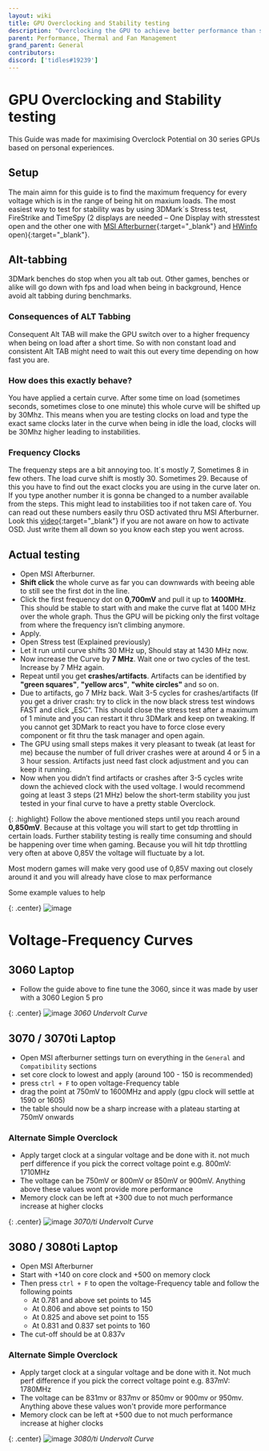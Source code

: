 ```yaml
---
layout: wiki
title: GPU Overclocking and Stability testing
description: "Overclocking the GPU to achieve better performance than stock"
parent: Performance, Thermal and Fan Management
grand_parent: General
contributors:
discord: ['tidles#19239']
---
```


# GPU Overclocking and Stability testing

This Guide was made for maximising Overclock Potential on 30 series GPUs based on personal experiences.
 
## Setup

The main aimn for this guide is to find the maximum frequency for every voltage which is in the range of being hit on maxium loads. The most easiest way to test for stability was by using 3DMark´s Stress test, FireStrike and TimeSpy (2 displays are needed – One Display with stresstest open and the other one with [MSI Afterburner](https://www.guru3d.com/files-details/msi-afterburner-beta-download.html){:target="_blank"} and [HWinfo](https://www.hwinfo.com/download/) open){:target="_blank"}.

## Alt-tabbing

3DMark benches do stop when you alt tab out. Other games, benches or alike will go down with fps and load when being in background, Hence avoid alt tabbing during benchmarks.

### Consequences of ALT Tabbing

Consequent Alt TAB will make the GPU switch over to a higher frequency when being on load after a short time. So with non constant load and consistent Alt TAB might need to wait this out every time depending on how fast you are.

### How does this exactly behave?

You have applied a certain curve. After some time on load (sometimes seconds, sometimes close to one minute) this whole curve will be shifted up by 30Mhz. This means when you are testing clocks on load and type the exact same clocks later in the curve when being in idle the load, clocks will be 30Mhz higher leading to instabilities.

### Frequency Clocks

The frequenzy steps are a bit annoying too. It´s mostly 7, Sometimes 8 in few others. The load curve shift is mostly 30. Sometimes 29. Because of this you have to find out the exact clocks you are using in the curve later on. If you type another number it is gonna be changed to a number available from the steps. This might lead to instabilities too if not taken care of. You can read out these numbers easily thru OSD activated thru MSI Afterburner. Look this [video](https://www.youtube.com/watch?v=1pHuv8Ndc2Y){:target="_blank"} if you are not aware on how to activate OSD. Just write them all down so you know each step you went across.

## Actual testing

- Open MSI Afterburner.
- **Shift click** the whole curve as far you can downwards with beeing able to still see the first dot in the line.
- Click the first frequency dot on **0,700mV** and pull it up to **1400MHz**. This should be stable to start with and make the curve flat at 1400 MHz over the whole graph. Thus the GPU will be picking only the first voltage from where the frequency isn’t climbing anymore.
- Apply.
- Open Stress test (Explained previously)
- Let it run until curve shifts 30 MHz up, Should stay at 1430 MHz now.
- Now increase the Curve by **7 MHz**. Wait one or two cycles of the test. Increase by 7 MHz again.
- Repeat until you get **crashes/artifacts**. Artifacts can be identified by **"green squares"**, **"yellow arcs"**, **"white circles"** and so on.
- Due to artifacts, go 7 MHz back. Wait 3-5 cycles for crashes/artifacts (If you get a driver crash: try to click in the now black stress test windows FAST and click „ESC“. This should close the stress test after a maximum of 1 minute and you can restart it thru 3DMark and keep on tweaking. If you cannot get 3DMark to react you have to force close every component or fit thru the task manager and open again.
- The GPU using small steps makes it very pleasant to tweak (at least for me) because the number of full driver crashes were at around 4 or 5 in a 3 hour session. Artifacts just need fast clock adjustment and you can keep it running.
- Now when you didn’t find artifacts or crashes after 3-5 cycles write down the achieved clock with the used voltage. I would recommend going at least 3 steps (21 MHz) below the short-term stability you just tested in your final curve to have a pretty stable Overclock.

{: .highlight}
Follow the above mentioned steps until you reach around **0,850mV**. Because at this voltage you will start to get tdp throttling in certain loads. Further stability testing is really time consuming and should be happening over time when gaming. Because you will hit tdp throttling very often at above 0,85V the voltage will fluctuate by a lot.

Most modern games will make very good use of 0,85V maxing out closely around it and you will already have close to max performance

Some example values to help

{: .center}
![image](https://media.discordapp.net/attachments/884779035991875615/884785769460416542/unknown.png?)

# Voltage-Frequency Curves

## 3060 Laptop

- Follow the guide above to fine tune the 3060, since it was made by user with a 3060 Legion 5 pro

{: .center}
![image](https://cdn.discordapp.com/attachments/832668125098803261/1009573060623470692/unknown.png)
*3060 Undervolt Curve*

## 3070 / 3070ti Laptop

- Open MSI afterburner settings turn on everything in the ``General`` and ``Compatibility`` sections
- set core clock to lowest and apply (around 100 - 150 is recommended)
- press ``ctrl + F`` to open voltage-Frequency table
- drag the point at 750mV to 1600MHz and apply (gpu clock will settle at 1590 or 1605)
- the table should now be a sharp increase with a plateau starting at 750mV onwards

### Alternate Simple Overclock

- Apply target clock at a singular voltage and be done with it. not much perf difference if you pick the correct voltage point
e.g. 800mV: 1710MHz
- The voltage can be 750mV or 800mV or 850mV or 900mV. Anything above these values wont provide more performance
- Memory clock can be left at +300 due to not much performance increase at higher clocks

{: .center}
![image](https://cdn.discordapp.com/attachments/713356473123602484/1009798514789843034/unknown.png)
*3070/ti Undervolt Curve*

## 3080 / 3080ti Laptop

- Open MSI Afterburner
- Start with +140 on core clock and +500 on memory clock
- Then press ``ctrl + F`` to open the voltage-Frequency table and follow the following points
    -  At 0.781 and above set points to 145 
    - At 0.806 and above set points to 150
    - At 0.825 and above set point to 155
    - At 0.831 and 0.837 set points to 160
- The cut-off should be at 0.837v

### Alternate Simple Overclock

- Apply target clock at a singular voltage and be done with it. Not much perf difference if you pick the correct voltage point
e.g. 837mV: 1780MHz
- The voltage can be 831mv or 837mv or 850mv or 900mv or 950mv. Anything above these values won't provide more performance
- Memory clock can be left at +500 due to not much performance increase at higher clocks

{: .center}
![image](https://cdn.discordapp.com/attachments/713356473123602484/1009800464449151006/unknown.png)
*3080/ti Undervolt Curve*


